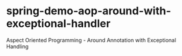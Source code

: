 # spring-demo-aop-around-with-exceptional-handler
Aspect Oriented Programming - Around Annotation with Exceptional Handling
